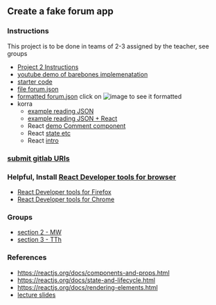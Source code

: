 ## Create a fake forum app
### Instructions
This project is to be done in teams of 2-3 assigned by the teacher, see groups
* [Project 2 Instructions](https://docs.google.com/document/d/1bwRnob3cbLXVNpgw6I5vl6Fn6SXFwgQycNsfZ0WN2v4/edit?usp=sharing)
* [youtube demo of barebones implemenatation](https://youtu.be/k5tfKhdmMq8)
* [starter code](react-starter.zip)
* [file forum.json](react-starter/data/forum.json)
* [formatted forum.json](https://jsoneditoronline.org/#left=cloud.191c8976e34b487fa94c2ce2c3b95e6e)  click on ![image](https://user-images.githubusercontent.com/1751207/142936146-55cd7a07-4030-4f8e-bcd9-16738b2069ec.png)
 to see it formatted
* korra
  * [example reading JSON](https://korra.dawsoncollege.qc.ca/~tricia/js/09-promises/read-json/)
  * [example reading JSON + React](https://github.com/campbe13/JS320-2021/tree/master/14-project2)
  * React [demo Comment component](https://korra.dawsoncollege.qc.ca/~tricia/js/13-demo-comment/)
  * React [state etc](https://korra.dawsoncollege.qc.ca/~tricia/js/13-react-plus/)
  * React [intro](https://korra.dawsoncollege.qc.ca/~tricia/js/13-react-intro/)
### [submit gitlab URIs](https://forms.gle/532qTru6uy3ZfR2o9)
### Helpful, Install  [React Developer tools for browser](https://reactjs.org/blog/2015/09/02/new-react-developer-tools.html#installation)
* [React Developer tools for Firefox](https://addons.mozilla.org/en-US/firefox/addon/react-devtools/) 
* [React Developer tools for Chrome](https://chrome.google.com/webstore/detail/react-developer-tools/fmkadmapgofadopljbjfkapdkoienihi?hl=en)

### Groups
* [section 2 - MW](section2.md)
* [section 3 - TTh](section3.md)
### References
* https://reactjs.org/docs/components-and-props.html
* https://reactjs.org/docs/state-and-lifecycle.html
* https://reactjs.org/docs/rendering-elements.html
* [lecture slides](https://drive.google.com/drive/folders/1er1KiJdRnLZ_2GJj71CVjfboOc_KSQMo?usp=sharing)
